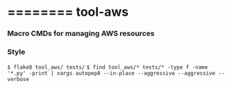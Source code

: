 ========
tool-aws
========

### Macro CMDs for managing AWS resources

### Style

`$ flake8 tool_aws/ tests/`
`$ find tool_aws/* tests/* -type f -name '*.py' -print | xargs autopep8 --in-place --aggressive --aggressive --verbose`
